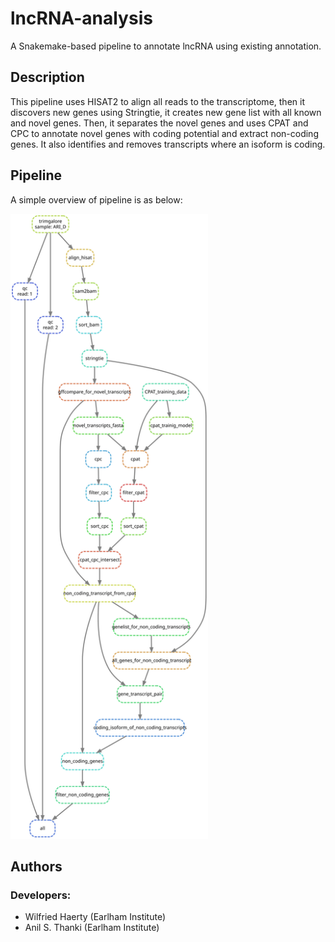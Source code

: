 # lncRNA-analysis
A Snakemake-based pipeline to annotate lncRNA using existing annotation. 

## Description
This pipeline uses HISAT2 to align all reads to the transcriptome, then it discovers new genes using Stringtie, it creates new gene list with all known and novel genes. Then, it separates the novel genes and uses CPAT and CPC to annotate novel genes with coding potential and extract non-coding genes. It also identifies and removes transcripts where an isoform is coding.

## Pipeline
A simple overview of pipeline is as below:

<img src="img/pipeline.svg" height=1000px title="pipeline-overview" />

## Authors

### Developers:

- Wilfried Haerty (Earlham Institute)
- Anil S. Thanki (Earlham Institute)

